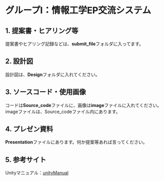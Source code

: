 # グループI：情報工学EP交流システム

## 1. 提案書・ヒアリング等
提案書やヒアリング記録などは、**submit_file**フォルダに入ってます。
## 2. 設計図
設計図は、**Design**フォルダに入れてください。
## 3. ソースコード・使用画像
コードは**Source_code**ファイルに、画像は**image**ファイルに入れてください。imageファイルは、Source_codeファイル内にあります。
## 4. プレゼン資料
**Presentation**ファイルにあります。何か提案等あれば言ってください。
## 5. 参考サイト
Unityマニュアル：[unityManual](https://docs.unity3d.com/ja/current/Manual/index.html)
